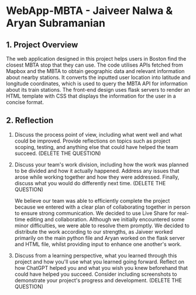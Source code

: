 # WebApp-MBTA - Jaiveer Nalwa & Aryan Subramanian

## 1. Project Overview
The web application designed in this project helps users in Boston find the closest MBTA stop that they can use. The code utilises APIs fetched from Mapbox and the MBTA to obtain geographic data and relevant information about nearby stations. It converts the inputted user location into latitude and longitude coordinates, which is used to query the MBTA API for information about its train stations. The front-end design uses flask servers to render an HTML template with CSS that displays the information for the user in a concise format. 

## 2. Reflection
1. Discuss the process point of view, including what went well and what could be improved. Provide reflections on topics such as project scoping, testing, and anything else that could have helped the team succeed. (DELETE THE QUESTION)
   


2. Discuss your team's work division, including how the work was planned to be divided and how it actually happened. Address any issues that arose while working together and how they were addressed. Finally, discuss what you would do differently next time. (DELETE THE QUESTION)

    We believe our team was able to efficiently complete the project because we entered with a clear plan of collaborating together in person to ensure strong communication. We decided to use Live Share for real-time editing and collaboration. Although we initially encountered some minor difficulties, we were able to resolve them promptly. We decided to distribute the work according to our strengths, as Jaiveer worked primarily on the main python file and Aryan worked on the flask server and HTML file, whilst providing input to enhance one another's work.

3. Discuss from a learning perspective, what you learned through this project and how you'll use what you learned going forward. Reflect on how ChatGPT helped you and what you wish you knew beforehand that could have helped you succeed. Consider including screenshots to demonstrate your project's progress and development. (DELETE THE QUESTION)






